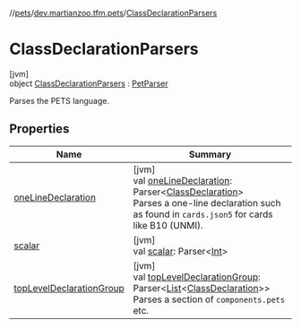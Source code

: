 //[pets](../../../index.md)/[dev.martianzoo.tfm.pets](../index.md)/[ClassDeclarationParsers](index.md)

# ClassDeclarationParsers

[jvm]\
object [ClassDeclarationParsers](index.md) : [PetParser](../-pet-parser/index.md)

Parses the PETS language.

## Properties

| Name | Summary |
|---|---|
| [oneLineDeclaration](one-line-declaration.md) | [jvm]<br>val [oneLineDeclaration](one-line-declaration.md): Parser&lt;[ClassDeclaration](../../dev.martianzoo.tfm.data/-class-declaration/index.md)&gt;<br>Parses a one-line declaration such as found in `cards.json5` for cards like B10 (UNMI). |
| [scalar](../-pet-parser/scalar.md) | [jvm]<br>val [scalar](../-pet-parser/scalar.md): Parser&lt;[Int](https://kotlinlang.org/api/latest/jvm/stdlib/kotlin/-int/index.html)&gt; |
| [topLevelDeclarationGroup](top-level-declaration-group.md) | [jvm]<br>val [topLevelDeclarationGroup](top-level-declaration-group.md): Parser&lt;[List](https://kotlinlang.org/api/latest/jvm/stdlib/kotlin.collections/-list/index.html)&lt;[ClassDeclaration](../../dev.martianzoo.tfm.data/-class-declaration/index.md)&gt;&gt;<br>Parses a section of `components.pets` etc. |

